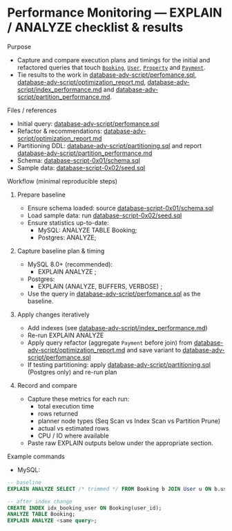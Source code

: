 # Performance Monitoring — EXPLAIN / ANALYZE checklist & results

Purpose
- Capture and compare execution plans and timings for the initial and refactored queries that touch [`Booking`](database-script-0x01/schema.sql), [`User`](database-script-0x01/schema.sql), [`Property`](database-script-0x01/schema.sql) and [`Payment`](database-script-0x01/schema.sql).
- Tie results to the work in [database-adv-script/perfomance.sql](database-adv-script/perfomance.sql), [database-adv-script/optimization_report.md](database-adv-script/optimization_report.md), [database-adv-script/index_performance.md](database-adv-script/index_performance.md) and [database-adv-script/partition_performance.md](database-adv-script/partition_performance.md).

Files / references
- Initial query: [database-adv-script/perfomance.sql](database-adv-script/perfomance.sql)  
- Refactor & recommendations: [database-adv-script/optimization_report.md](database-adv-script/optimization_report.md)  
- Partitioning DDL: [database-adv-script/partitioning.sql](database-adv-script/partitioning.sql) and report [database-adv-script/partition_performance.md](database-adv-script/partition_performance.md)  
- Schema: [database-script-0x01/schema.sql](database-script-0x01/schema.sql)  
- Sample data: [database-script-0x02/seed.sql](database-script-0x02/seed.sql)

Workflow (minimal reproducible steps)
1. Prepare baseline
   - Ensure schema loaded: source [database-script-0x01/schema.sql](database-script-0x01/schema.sql)
   - Load sample data: run [database-script-0x02/seed.sql](database-script-0x02/seed.sql)
   - Ensure statistics up-to-date:
     - MySQL: ANALYZE TABLE Booking;
     - Postgres: ANALYZE;

2. Capture baseline plan & timing
   - MySQL 8.0+ (recommended):
     - EXPLAIN ANALYZE <query>;
   - Postgres:
     - EXPLAIN (ANALYZE, BUFFERS, VERBOSE) <query>;
   - Use the query in [database-adv-script/perfomance.sql](database-adv-script/perfomance.sql) as the baseline.

3. Apply changes iteratively
   - Add indexes (see [database-adv-script/index_performance.md](database-adv-script/index_performance.md))
   - Re-run EXPLAIN ANALYZE
   - Apply query refactor (aggregate `Payment` before join) from [database-adv-script/optimization_report.md](database-adv-script/optimization_report.md) and save variant to [database-adv-script/perfomance.sql](database-adv-script/perfomance.sql)
   - If testing partitioning: apply [database-adv-script/partitioning.sql](database-adv-script/partitioning.sql) (Postgres only) and re-run plan

4. Record and compare
   - Capture these metrics for each run:
     - total execution time
     - rows returned
     - planner node types (Seq Scan vs Index Scan vs Partition Prune)
     - actual vs estimated rows
     - CPU / IO where available
   - Paste raw EXPLAIN outputs below under the appropriate section.

Example commands
- MySQL:
```sql
-- baseline
EXPLAIN ANALYZE SELECT /* trimmed */ FROM Booking b JOIN User u ON b.user_id = u.user_id ...;

-- after index change
CREATE INDEX idx_booking_user ON Booking(user_id);
ANALYZE TABLE Booking;
EXPLAIN ANALYZE <same query>;
```